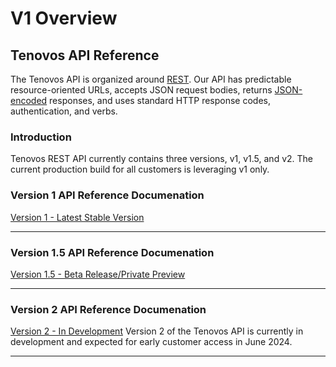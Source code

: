 # V1 Overview

## Tenovos API Reference

The Tenovos API is organized around [REST](http://en.wikipedia.org/wiki/Representational_State_Transfer).  Our API has predictable resource-oriented URLs, accepts JSON request bodies,
returns [JSON-encoded](http://www.json.org/) responses, and uses standard HTTP response codes, authentication, and verbs.

### Introduction

Tenovos REST API currently contains three versions, v1, v1.5, and v2.  The current production build for all customers is leveraging v1 only.


### Version 1 API Reference Documenation

[Version 1 - Latest Stable Version](./v1/index.md)

---

### Version 1.5 API Reference Documenation

[Version 1.5 - Beta Release/Private Preview](./hermes/index.md)

---

### Version 2 API Reference Documenation

[Version 2 - In Development](./v1/index.md)
Version 2 of the Tenovos API is currently in development and expected for early customer access in June 2024.

---